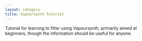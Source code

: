 ```yaml
---
layout: category
title: Vapoursynth Tutorial
---
```


Tutorial for learning to filter using Vapoursynth, primarily aimed at beginners, though the information should be useful for anyone.